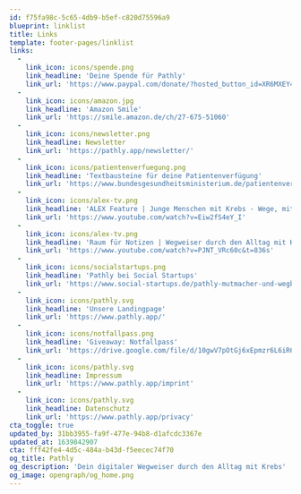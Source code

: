 ```yaml
---
id: f75fa98c-5c65-4db9-b5ef-c820d75596a9
blueprint: linklist
title: Links
template: footer-pages/linklist
links:
  -
    link_icon: icons/spende.png
    link_headline: 'Deine Spende für Pathly'
    link_url: 'https://www.paypal.com/donate/?hosted_button_id=XR6MXEY4F6WHQ'
  -
    link_icon: icons/amazon.jpg
    link_headline: 'Amazon Smile'
    link_url: 'https://smile.amazon.de/ch/27-675-51060'
  -
    link_icon: icons/newsletter.png
    link_headline: Newsletter
    link_url: 'https://pathly.app/newsletter/'
  -
    link_icon: icons/patientenverfuegung.png
    link_headline: 'Textbausteine für deine Patientenverfügung'
    link_url: 'https://www.bundesgesundheitsministerium.de/patientenverfuegung.html'
  -
    link_icon: icons/alex-tv.png
    link_headline: 'ALEX Feature | Junge Menschen mit Krebs - Wege, mit der Erkrankung umzugehen'
    link_url: 'https://www.youtube.com/watch?v=Eiw2fS4eY_I'
  -
    link_icon: icons/alex-tv.png
    link_headline: 'Raum für Notizen | Wegweiser durch den Alltag mit Krebs - Die Plattform „Pathly“'
    link_url: 'https://www.youtube.com/watch?v=PJNT_VRc60c&t=836s'
  -
    link_icon: icons/socialstartups.png
    link_headline: 'Pathly bei Social Startups'
    link_url: 'https://www.social-startups.de/pathly-mutmacher-und-wegbegleiter-bei-einer-krebserkrankung/'
  -
    link_icon: icons/pathly.svg
    link_headline: 'Unsere Landingpage'
    link_url: 'https://www.pathly.app/'
  -
    link_icon: icons/notfallpass.png
    link_headline: 'Giveaway: Notfallpass'
    link_url: 'https://drive.google.com/file/d/10gwV7pOtGj6xEpmzr6L6iR6mLxMqxzPd/view'
  -
    link_icon: icons/pathly.svg
    link_headline: Impressum
    link_url: 'https://www.pathly.app/imprint'
  -
    link_icon: icons/pathly.svg
    link_headline: Datenschutz
    link_url: 'https://www.pathly.app/privacy'
cta_toggle: true
updated_by: 31bb3955-fa9f-477e-94b8-d1afcdc3367e
updated_at: 1639842907
cta: fff42fe4-4d5c-484a-b43d-f5eecec74f70
og_title: Pathly
og_description: 'Dein digitaler Wegweiser durch den Alltag mit Krebs'
og_image: opengraph/og_home.png
---
```

